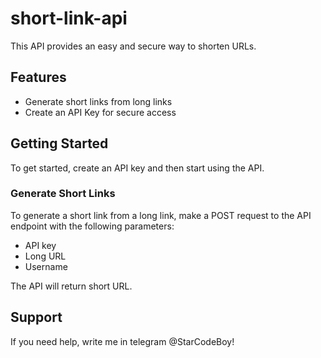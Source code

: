 # short-link-api

This API provides an easy and secure way to shorten URLs.

## Features

- Generate short links from long links
- Create an API Key for secure access

## Getting Started

To get started, create an API key and then start using the API.

### Generate Short Links

To generate a short link from a long link, make a POST request to the API endpoint with the following parameters:

- API key
- Long URL
- Username

The API will return short URL.

## Support
If you need help, write me in telegram @StarCodeBoy!

